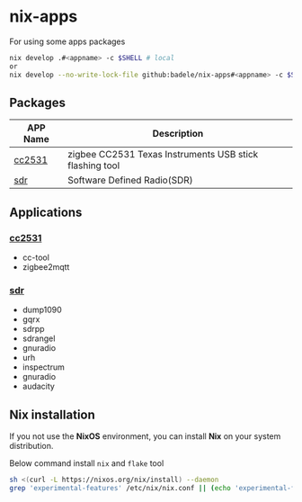 # nix-apps

For using some apps packages

```bash
nix develop .#<appname> -c $SHELL # local
or
nix develop --no-write-lock-file github:badele/nix-apps#<appname> -c $SHELL # remote
```

## Packages

APP Name | Description
--- | ---
[cc2531](apps/2531) | zigbee CC2531 Texas Instruments USB stick flashing tool
[sdr](apps/sdr) | Software Defined Radio(SDR)

## Applications

### [cc2531](apps/2531)

- cc-tool
- zigbee2mqtt

### [sdr](apps/sdr)

- dump1090
- gqrx
- sdrpp
- sdrangel
- gnuradio
- urh
- inspectrum
- gnuradio
- audacity

## Nix installation

If you not use the **NixOS** environment, you can install **Nix**
on your system distribution.

Below command install `nix` and `flake` tool

```bash
sh <(curl -L https://nixos.org/nix/install) --daemon
grep 'experimental-features' /etc/nix/nix.conf || (echo 'experimental-features = nix-command flakes' >> /etc/nix/nix.conf)
```
